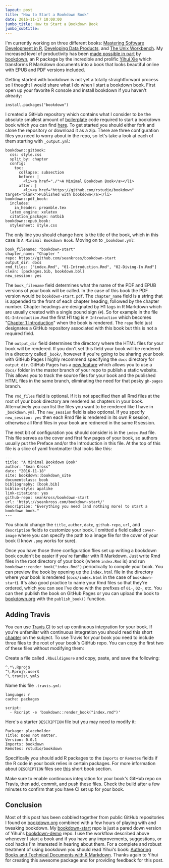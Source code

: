 ```yaml
---
layout: post
title: "How to Start a Bookdown Book"
date: 2016-11-17 10:00:00
jumbo_title: How to Start a Bookdown Book
jumbo_subtitle:
---
```



I'm currently working on three different books: 
[Mastering Software Development in R](https://leanpub.com/msdr),
[Developing Data Products](https://leanpub.com/ddp), and
[The Unix Workbench](http://seankross.com/the-unix-workbench/). My increased
level of productivity has been 
[made possible in part](https://youtu.be/j3RpwtkSg1M) by 
[bookdown](https://bookdown.org/home/about.html),
an R package by the incredible and prolific
[Yihui Xie](https://twitter.com/xieyihui) which transforms R Markdown documents 
into a book that looks beautiful online with EPUB and PDF versions included. 

Getting started with bookdown is not yet a totally straightforward process so I
thought I would share what I do when I start a bookdown book. First open up 
your favorite R console and install bookdown if you haven't already:


    install.packages("bookdown")

I created a GitHub repository which contains what I consider to be the absolute
smallest amount of [boilerplate](https://en.wikipedia.org/wiki/Boilerplate_code)
code required to start a bookdown book which you can find
[here](https://github.com/seankross/bookdown-start). To get started you should
either fork and clone the repository or download it as a zip. There are three
configuration files you need to worry about in the repo, so let's take a look
at each of them starting with `_output.yml`:

```
bookdown::gitbook:
  css: style.css
  split_by: chapter
  config:
    toc:
      collapse: subsection
      before: |
        <li><a href="./">A Minimal Bookdown Book</a></li>
      after: |
        <li><a href="https://github.com/rstudio/bookdown" target="blank">Published with bookdown</a></li>
bookdown::pdf_book:
  includes:
    in_header: preamble.tex
  latex_engine: xelatex
  citation_package: natbib
bookdown::epub_book:
  stylesheet: style.css
```

The only line you should change here is the title of the book, which in this
case is `A Minimal Bookdown Book`. Moving on to `_bookdown.yml`:

```
book_filename: "bookdown-start"
chapter_name: "Chapter "
repo: https://github.com/seankross/bookdown-start
output_dir: docs
rmd_files: ["index.Rmd", "01-Introduction.Rmd", "02-Diving-In.Rmd"]
clean: [packages.bib, bookdown.bbl]
new_session: yes
```

The `book_filename` field determines what the name of the PDF and EPUB versions
of your book will be called. In the case of this book the PDF version would be
`bookdown-start.pdf`. The `chapter_name` field is a string that is appended to
the front of each chapter heading, followed by the chapter number. Chapter
headings are designated by H1 tags in R Markdown which are usually created
with a single pound sign (`#`). So for example in the file `01-Introduction.Rmd`
the first H1 tag is `# Introduction` which becomes 
"[Chapter 1 Introduction](http://seankross.com/bookdown-start/introduction.html)"
when the book is rendered. The `repo` field just designates a GitHub repository
associated with this book but this is not a required field.

The `output_dir`
field determines the directory where the HTML files for your book will be
rendered. If you don't set this field your book will be rendered in a
directory called `_book/`, however if you're going to be sharing your book with
GitHub Pages I highly recommend specifying the `docs` directory for 
`output_dir`. GitHub Pages has a
[new feature](https://github.com/blog/2228-simpler-github-pages-publishing)
which allows you to use a `docs/` folder in the master branch of your repo to
publish a static website. This allows you to track the source files for your
book and the published HTML files in the same branch, eliminating the need for
that pesky `gh-pages` branch. 

The `rmd_files` field is optional. If it is not specified then all Rmd files at
the root of your book directory are rendered as chapters in your book.
Alternatively you can list the files you want to be rendered like I have in
`_bookdown.yml`. The `new_session` field is also optional. If you specify
`new_session: yes` then each Rmd file is rendered in its own R session, 
otherwise all Rmd files in your book are rednered in the same R session.

The next bit of configuration you should consider is in the `index.Rmd` file.
This file serves as the cover and first few pages of your book, so authors
usually put the Preface and/or the Introduction in this file. At the top of this
file is a slice of yaml frontmatter that looks like this:

```
--- 
title: "A Minimal Bookdown Book"
author: "Sean Kross"
date: "2016-11-18"
site: bookdown::bookdown_site
documentclass: book
bibliography: [book.bib]
biblio-style: apalike
link-citations: yes
github-repo: seankross/bookdown-start
url: 'http\://seankross.com/bookdown-start/'
description: "Everything you need (and nothing more) to start a bookdown book."
---
```

You should change the `title`, `author`, `date`, `github-repo`, `url`, and 
`description` fields to customize your book. I omitted a field called
`cover-image` where you can specify the path to a image file for the cover of 
your book (I know `.png` works for sure).

Once you have those three configuration flies set up writing a bookdown book
couldn't be easier if you're familiar with R Markdown. Just write Rmd files
in the root directory of your book (where `index.Rmd` is) and run
`bookdown::render_book("index.Rmd")` periodically to compile your book. You can
preview the book by opening up the `index.html` file in the directory where your
book is rendered (`docs/index.html` in the case of `bookdown-start`). It's also
good practice to name your Rmd files so that they're ordered, which you can see
I've done with the prefixes of `01-`, `02-`, etc. You can then publish the book
on GitHub Pages or you can upload the book to [bookdown.org](https://bookdown.org/)
with the `publish_book()` function.

## Adding Travis

You can use [Travis CI](https://travis-ci.org/) to set up continuous
integration for your book. If you're unfamilar with continuous integration you
should read this short
[chapter](https://bookdown.org/rdpeng/RProgDA/continuous-integration.html) on
the subject. To use Travis for your book you need to include three files to the
root of your book's GitHub repo. You can copy the first two of these files
without modifying them:

Create a file called `.Rbuildignore` and copy, paste, and save the following:

```
^.*\.Rproj$
^\.Rproj\.user$
^\.travis\.yml$
```

Name this file `.travis.yml`:

```
language: r
cache: packages

script:
  - Rscript -e 'bookdown::render_book("index.rmd")'
```

Here's a starter `DESCRIPTION` file but you may need to modify it:

```
Package: placeholder
Title: Does not matter.
Version: 0.0.1
Imports: bookdown
Remotes: rstudio/bookdown
```

Specifically you should add R packages to the `Imports` or `Remotes` fields if
the R code in your book relies in certain packages. For more information about
`DESCRIPTION` files see [this](https://bookdown.org/rdpeng/RProgDA/r-packages.html#description-file)
short book section.

Make sure to enable continuous integration for your book's GitHub repo on
Travis, then add, commit, and push these files. Check the build after a few 
minutes to confirm that you have CI set up for your book.

## Conclusion

Most of this post has been cobbled together from public GitHub repositories I
found on [bookdown.org](https://bookdown.org/) combined with a few hours of 
playing with and tweaking bookdown. My
[bookdown-start](https://github.com/seankross/bookdown-start)
repo is just a pared down version of Yihui's
[bookdown-demo](https://github.com/rstudio/bookdown-demo) repo. I use the
workflow described above whenever I start a book and if you have any
improvements, suggestions, or cool hacks I'm interested in hearing about them.
For a complete and robust treatment of using bookdown you should read
Yihui's book: 
[Authoring Books and Technical Documents with R Markdown](https://bookdown.org/yihui/bookdown/). Thanks again to Yihui for
creating this awesome package and for providing feedback for this post.

